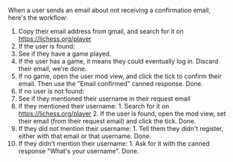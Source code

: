 When a user sends an email about not receiving a confirmation email, here's the workflow:

1. Copy their email address from gmail, and search for it on https://lichess.org/player
2. If the user is found:
  1. See if they have a game played.
  2. If the user has a game, it means they could eventually log in. Discard their email, we're done.
  3. If no game, open the user mod view, and click the tick to confirm their email. Then use the "Email confirmed" canned response. Done.
3. If no user is not found:
  1. See if they mentioned their username in their request email
  2. If they mentioned their username:
    1. Search for it on https://lichess.org/player
    2. If the user is found, open the mod view, set their email (from their request email) and click the tick. Done.
  3. If they did not mention their username:
    1. Tell them they didn't register, either with that email or that username. Done.
  3. If they didn't mention their username:
    1. Ask for it with the canned response "What's your username". Done.